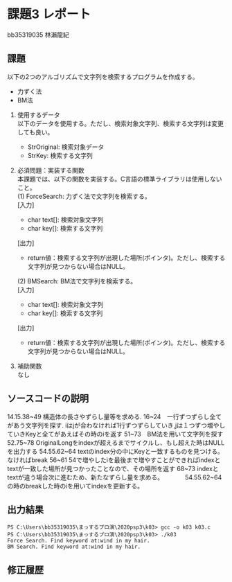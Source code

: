 # 課題3 レポート
bb35319035 林瀨龍紀


## 課題  

以下の2つのアルゴリズムで文字列を検索するプログラムを作成する。  
- 力ずく法
- BM法

1. 使用するデータ  
以下のデータを使用する。ただし、検索対象文字列、検索する文字列は変更しても良い。  
    - StrOriginal: 検索対象データ
    - StrKey: 検索する文字列

2. 必須問題：実装する関数  
本課題では、以下の関数を実装する。C言語の標準ライブラリは使用しないこと。  
    (1) ForceSearch: 力ずく法で文字列を検索する。  
    [入力]  
    - char text[]: 検索対象文字列  
    - char key[]: 検索する文字列  

    [出力]  
    - return値：検索する文字列が出現した場所(ポインタ)。ただし、検索する文字列が見つからない場合はNULL。  

    (2) BMSearch: BM法で文字列を検索する。  
    [入力]  
    - char text[]: 検索対象文字列  
    - char key[]: 検索する文字列  
 
    [出力]  
    - return値：検索する文字列が出現した場所(ポインタ)。ただし、検索する文字列が見つからない場合はNULL。  

3. 補助関数  
なし

## ソースコードの説明
14.15.38~49 構造体の長さやずらし量等を求める.
16~24　一行ずつずらし全てがあう文字列を探す.
       iはjが合わなければ1行ずつずらしていき,jは１つずつ増やしていきKeyと全てがあえばその時のiを返す
51~73　BM法を用いて文字列を探す
52.75~78 OriginalLongをindexが超えるまでサイクルし、もし超えた時はNULLを出力する
54.55.62~64 textのindex分の中にKeyと一致するものを見つける。なければbreak
56~61 54で増やしたiを最後まで増やすことができればindexとtextが一致した場所が見つかったことなので、その場所を返す
68~73 indexとtextが違う場合次に進むため、新たなずらし量を求める。
　　　 54.55.62~64の時のbreakした時のiを用いてindexを更新する。
## 出力結果

```
PS C:\Users\bb35319035\まっするプロ演\2020psp3\k03> gcc -o k03 k03.c
PS C:\Users\bb35319035\まっするプロ演\2020psp3\k03> ./k03
Force Search. Find keyword at:wind in my hair.
BM Search. Find keyword at:wind in my hair.
```

## 修正履歴

